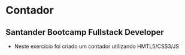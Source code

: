 # Contador 
## Santander Bootcamp Fullstack Developer
* Neste exercício foi criado um contador utilizando HMTL5/CSS3/JS


